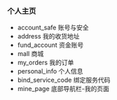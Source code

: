 ### 个人主页

- account_safe 账号与安全
- address 我的收货地址
- fund_account 资金账号
- mall 商城
- my_orders 我的订单
- personal_info 个人信息
- bind_service_code 绑定服务代码
- mine_page 底部导航栏-我的页面